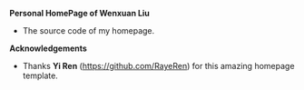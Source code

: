 **Personal HomePage of Wenxuan Liu**
- The source code of my homepage.

  
**Acknowledgements**
- Thanks **Yi Ren** (https://github.com/RayeRen) for this amazing homepage template.
